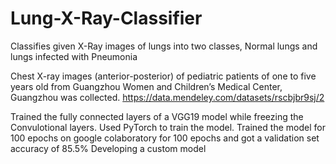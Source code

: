 # Lung-X-Ray-Classifier
Classifies given X-Ray images of lungs into two classes, Normal lungs and lungs infected with Pneumonia

Chest X-ray images (anterior-posterior) of pediatric patients of one to five years old from Guangzhou Women and Children’s Medical Center, Guangzhou was collected.
https://data.mendeley.com/datasets/rscbjbr9sj/2

Trained the fully connected layers of a VGG19 model while freezing the Convulotional layers.
Used PyTorch to train the model.
Trained the model for 100 epochs on google colaboratory for 100 epochs and got a validation set accuracy of 85.5%
Developing a custom model


